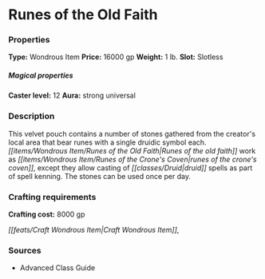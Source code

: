 ﻿---
Title: "Runes of the Old Faith"
Type: "Wondrous Item"
Price: "16000 gp"
Weight: "1 lb."
Slot: "Slotless"
Caster level: "12"
Aura: "strong universal"
Description: |
  "This velvet pouch contains a number of stones gathered from the creator's local area that bear runes with a single druidic symbol each. _Runes of the old faith_ work as _runes of the crone's coven_, except they allow casting of druid spells as part of spell kenning. The stones can be used once per day."
Crafting cost: "8000 gp"
Sources: "['Advanced Class Guide']"
---

# Runes of the Old Faith

### Properties

**Type:** Wondrous Item **Price:** 16000 gp **Weight:** 1 lb. **Slot:** Slotless

##### Magical properties

**Caster level:** 12 **Aura:** strong universal

### Description

This velvet pouch contains a number of stones gathered from the creator's local area that bear runes with a single druidic symbol each. _[[items/Wondrous Item/Runes of the Old Faith|Runes of the old faith]]_ work as _[[items/Wondrous Item/Runes of the Crone's Coven|runes of the crone's coven]]_, except they allow casting of _[[classes/Druid|druid]]_ spells as part of spell kenning. The stones can be used once per day.

### Crafting requirements

**Crafting cost:** 8000 gp

_[[feats/Craft Wondrous Item|Craft Wondrous Item]]_,

### Sources

* Advanced Class Guide